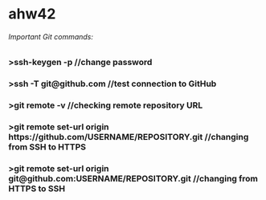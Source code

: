 # ahw42

<h6>Important Git commands:</h6>

<h3>>ssh-keygen -p 								//change password</h3>
<h3>>ssh -T git@github.com 						//test connection to GitHub</h3>
<h3>>git remote -v								//checking remote repository URL</h3>

<h3>>git remote set-url origin https://github.com/USERNAME/REPOSITORY.git	//changing from SSH to HTTPS</h3>
<h3>>git remote set-url origin git@github.com:USERNAME/REPOSITORY.git		//changing from HTTPS to SSH</h3>